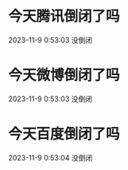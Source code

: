 # 今天腾讯倒闭了吗

2023-11-9 0:53:03 没倒闭

# 今天微博倒闭了吗

2023-11-9 0:53:03 没倒闭

# 今天百度倒闭了吗

2023-11-9 0:53:04 没倒闭

